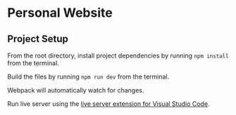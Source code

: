 # Personal Website

## Project Setup

From the root directory, install project dependencies by running `npm install` from the terminal.

Build the files by running `npm run dev` from the terminal.

Webpack will automatically watch for changes.

Run live server using the [live server extension for Visual Studio Code](https://marketplace.visualstudio.com/items?itemName=ritwickdey.LiveServer).
